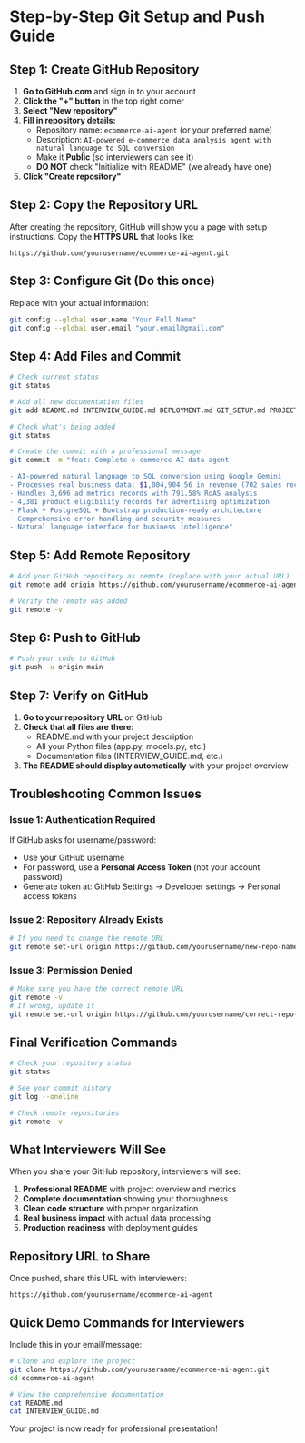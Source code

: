 # Step-by-Step Git Setup and Push Guide

## Step 1: Create GitHub Repository

1. **Go to GitHub.com** and sign in to your account
2. **Click the "+" button** in the top right corner
3. **Select "New repository"**
4. **Fill in repository details:**
   - Repository name: `ecommerce-ai-agent` (or your preferred name)
   - Description: `AI-powered e-commerce data analysis agent with natural language to SQL conversion`
   - Make it **Public** (so interviewers can see it)
   - **DO NOT** check "Initialize with README" (we already have one)
5. **Click "Create repository"**

## Step 2: Copy the Repository URL

After creating the repository, GitHub will show you a page with setup instructions. Copy the **HTTPS URL** that looks like:
```
https://github.com/yourusername/ecommerce-ai-agent.git
```

## Step 3: Configure Git (Do this once)

Replace with your actual information:
```bash
git config --global user.name "Your Full Name"
git config --global user.email "your.email@gmail.com"
```

## Step 4: Add Files and Commit

```bash
# Check current status
git status

# Add all new documentation files
git add README.md INTERVIEW_GUIDE.md DEPLOYMENT.md GIT_SETUP.md PROJECT_STATS.md .gitignore

# Check what's being added
git status

# Create the commit with a professional message
git commit -m "feat: Complete e-commerce AI data agent

- AI-powered natural language to SQL conversion using Google Gemini
- Processes real business data: $1,004,904.56 in revenue (702 sales records)
- Handles 3,696 ad metrics records with 791.58% RoAS analysis
- 4,381 product eligibility records for advertising optimization
- Flask + PostgreSQL + Bootstrap production-ready architecture
- Comprehensive error handling and security measures
- Natural language interface for business intelligence"
```

## Step 5: Add Remote Repository

```bash
# Add your GitHub repository as remote (replace with your actual URL)
git remote add origin https://github.com/yourusername/ecommerce-ai-agent.git

# Verify the remote was added
git remote -v
```

## Step 6: Push to GitHub

```bash
# Push your code to GitHub
git push -u origin main
```

## Step 7: Verify on GitHub

1. **Go to your repository URL** on GitHub
2. **Check that all files are there:**
   - README.md with your project description
   - All your Python files (app.py, models.py, etc.)
   - Documentation files (INTERVIEW_GUIDE.md, etc.)
3. **The README should display automatically** with your project overview

## Troubleshooting Common Issues

### Issue 1: Authentication Required
If GitHub asks for username/password:
- Use your GitHub username
- For password, use a **Personal Access Token** (not your account password)
- Generate token at: GitHub Settings → Developer settings → Personal access tokens

### Issue 2: Repository Already Exists
```bash
# If you need to change the remote URL
git remote set-url origin https://github.com/yourusername/new-repo-name.git
```

### Issue 3: Permission Denied
```bash
# Make sure you have the correct remote URL
git remote -v
# If wrong, update it
git remote set-url origin https://github.com/yourusername/correct-repo-name.git
```

## Final Verification Commands

```bash
# Check your repository status
git status

# See your commit history
git log --oneline

# Check remote repositories
git remote -v
```

## What Interviewers Will See

When you share your GitHub repository, interviewers will see:

1. **Professional README** with project overview and metrics
2. **Complete documentation** showing your thoroughness
3. **Clean code structure** with proper organization
4. **Real business impact** with actual data processing
5. **Production readiness** with deployment guides

## Repository URL to Share

Once pushed, share this URL with interviewers:
```
https://github.com/yourusername/ecommerce-ai-agent
```

## Quick Demo Commands for Interviewers

Include this in your email/message:
```bash
# Clone and explore the project
git clone https://github.com/yourusername/ecommerce-ai-agent.git
cd ecommerce-ai-agent

# View the comprehensive documentation
cat README.md
cat INTERVIEW_GUIDE.md
```

Your project is now ready for professional presentation!